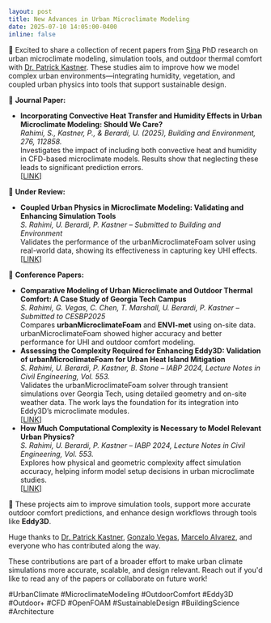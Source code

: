 ```yaml
layout: post
title: New Advances in Urban Microclimate Modeling
date: 2025-07-10 14:05:00-0400
inline: false
```

📢 Excited to share a collection of recent papers from [Sina](https://sustainableurbansystems.com/team/rahimi/) PhD research on urban microclimate modeling, simulation tools, and outdoor thermal comfort with [Dr. Patrick Kastner](https://sustainableurbansystems.com/team/kastner/). These studies aim to improve how we model complex urban environments—integrating humidity, vegetation, and coupled urban physics into tools that support sustainable design.

🔬 **Journal Paper:**

- **Incorporating Convective Heat Transfer and Humidity Effects in Urban Microclimate Modeling: Should We Care?**  
  *Rahimi, S., Kastner, P., & Berardi, U. (2025), Building and Environment, 276, 112858.*  
  Investigates the impact of including both convective heat and humidity in CFD-based microclimate models. Results show that neglecting these leads to significant prediction errors.  
  [[LINK](https://www.researchgate.net/publication/389890731_Incorporating_Convective_Heat_Transfer_and_Humidity_Effects_in_Urban_Microclimate_Modeling_Should_we_care)]

📄 **Under Review:**

- **Coupled Urban Physics in Microclimate Modeling: Validating and Enhancing Simulation Tools**  
  *S. Rahimi, U. Berardi, P. Kastner – Submitted to Building and Environment*  
  Validates the performance of the urbanMicroclimateFoam solver using real-world data, showing its effectiveness in capturing key UHI effects.  
  [[LINK](https://www.researchgate.net/publication/391674204_Coupled_Urban_Physics_in_Microclimate_Modeling_Validating_and_Enhancing_Simulation_Tools)]

🌇 **Conference Papers:**

- **Comparative Modeling of Urban Microclimate and Outdoor Thermal Comfort: A Case Study of Georgia Tech Campus**  
  *S. Rahimi, G. Vegas, C. Chen, T. Marshall, U. Berardi, P. Kastner – Submitted to CESBP2025*  
  Compares **urbanMicroclimateFoam** and **ENVI-met** using on-site data. urbanMicroclimateFoam showed higher accuracy and better performance for UHI and outdoor comfort modeling.
- **Assessing the Complexity Required for Enhancing Eddy3D: Validation of urbanMicroclimateFoam for Urban Heat Island Mitigation**  
  *S. Rahimi, U. Berardi, P. Kastner, B. Stone – IABP 2024, Lecture Notes in Civil Engineering, Vol. 553.*  
  Validates the urbanMicroclimateFoam solver through transient simulations over Georgia Tech, using detailed geometry and on-site weather data. The work lays the foundation for its integration into Eddy3D’s microclimate modules.  
  [[LINK](https://www.researchgate.net/publication/387221922_Assessing_the_Complexity_Required_for_Enhancing_Eddy3D_Validation_of_urbanMicroclimateFoam_for_Urban_Heat_Island_Mitigation)]
- **How Much Computational Complexity is Necessary to Model Relevant Urban Physics?**  
  *S. Rahimi, U. Berardi, P. Kastner – IABP 2024, Lecture Notes in Civil Engineering, Vol. 553.*  
  Explores how physical and geometric complexity affect simulation accuracy, helping inform model setup decisions in urban microclimate studies.  
  [[LINK](https://www.researchgate.net/publication/387220800_How_Much_Computational_Complexity_is_Necessary_to_Model_Relevant_Aspects_in_Microclimate_Urban_Physics)]

🌿 These projects aim to improve simulation tools, support more accurate outdoor comfort predictions, and enhance design workflows through tools like **Eddy3D**.

Huge thanks to [Dr. Patrick Kastner](https://sustainableurbansystems.com/team/kastner/), [Gonzalo Vegas](https://sustainableurbansystems.com/team/vegas_olcese/), [Marcelo Alvarez](https://sustainableurbansystems.com/team/alvarez/), and everyone who has contributed along the way.

These contributions are part of a broader effort to make urban climate simulations more accurate, scalable, and design relevant. Reach out if you'd like to read any of the papers or collaborate on future work!

#UrbanClimate #MicroclimateModeling #OutdoorComfort #Eddy3D #Outdoor+ #CFD #OpenFOAM #SustainableDesign #BuildingScience #Architecture
